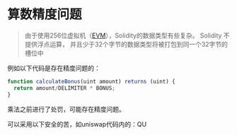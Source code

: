 # 算数精度问题

> 由于使用256位虚拟机（[EVM](https://learnblockchain.cn/2019/04/09/easy-evm)），Solidity的数据类型有些复杂。 Solidity 不提供浮点运算， 并且少于32个字节的数据类型将被打包到同一个32字节的槽位中

例如以下代码是存在精度问题的：

```javascript
function calculateBonus(uint amount) returns (uint) {
  return amount/DELIMITER * BONUS;
}
```

乘法之前进行了处罚，可能存在精度问题。

可以采用以下安全的苦，如uniswap代码内的：QU
